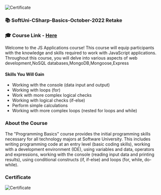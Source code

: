 ![Certificate](https://imgur.com/wTBE5vc.png)
### 📚 SoftUni-CSharp-Basics-October-2022 Retake

### 🎓 Course Link - [Here](https://softuni.bg/trainings/3871/programming-basics-with-csharp-october-2022)

Welcome to the JS Applications course! This course will equip participants with the knowledge and skills required to work with JavaScript applications. Throughout this course, you will delve into various aspects of web development,NoSQL databases,MongoDB,Mongoose,Express

#### Skills You Will Gain

- Working with the console (data input and output)
- Working with loops (for)
- Work with more complex logical checks
- Working with logical checks (if-else)
- Perform simple calculations
- Working with more complex loops (nested for loops and while)

### About the Course

The "Programming Basics" course provides the initial programming skills necessary for all technology majors at Software University. This includes writing programming code at an entry level (basic coding skills), working with a development environment (IDE), using variables and data, operators and expressions, working with the console (reading input data and printing results), using conditional constructs (if, if-else) and loops (for, while, do-while).

### Certificate

![Certificate](https://imgur.com/wTBE5vc.png)
